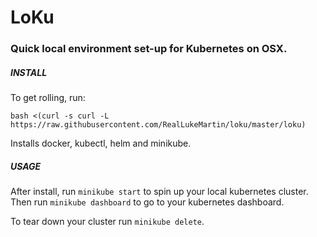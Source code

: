 # LoKu

### Quick local environment set-up for Kubernetes on OSX.

##### INSTALL
To get rolling, run:

```
bash <(curl -s curl -L https://raw.githubusercontent.com/RealLukeMartin/loku/master/loku)
```

Installs docker, kubectl, helm and minikube.

##### USAGE
After install, run `minikube start` to spin up your local kubernetes cluster. 
Then run `minikube dashboard` to go to your kubernetes dashboard.

To tear down your cluster run `minikube delete`.
